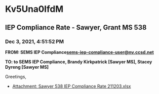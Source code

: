 # Kv5Una0IfdM
## IEP Compliance Rate - Sawyer, Grant MS 538
### Dec 3, 2021, 4:51:52 PM
**FROM: SEMS IEP Compliance<sems-iep-compliance-user@nv.ccsd.net>**

**TO: to SEMS IEP Compliance, Brandy Kirkpatrick [Sawyer MS], Stacey Dyreng [Sawyer MS]**


Greetings,  





* [Attachment: Sawyer 538 IEP Compliance Rate 211203.xlsx](Kv5Una0IfdM-attachment-1.xlsx)
